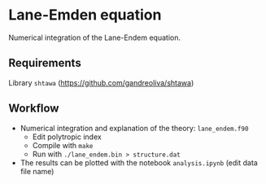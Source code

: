 # Lane-Emden equation

Numerical integration of the Lane-Endem equation.

## Requirements

Library `shtawa` (https://github.com/gandreoliva/shtawa)

## Workflow
* Numerical integration and explanation of the theory: `lane_endem.f90`
    * Edit polytropic index
    * Compile with `make`
    * Run with `./lane_endem.bin > structure.dat`
* The results can be plotted with the notebook `analysis.ipynb` (edit data file name)